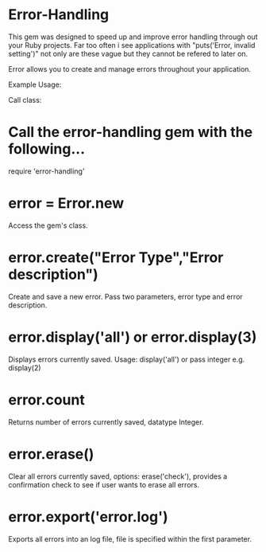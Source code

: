 Error-Handling
=====

This gem was designed to speed up and improve error handling through out your Ruby projects. Far too often i see applications with "puts('Error, invalid setting')" not only are these vague but they cannot be refered to later on.

Error allows you to create and manage errors throughout your application.

Example Usage:

Call class:

# Call the error-handling gem with the following...
require 'error-handling'

# error = Error.new
Access the gem's class.

# error.create("Error Type","Error description")
Create and save a new error. Pass two parameters, error type and error description.

# error.display('all') or error.display(3)
Displays errors currently saved. Usage: display('all') or pass integer e.g. display(2)

# error.count
Returns number of errors currently saved, datatype Integer.

# error.erase()
Clear all errors currently saved, options: erase('check'), provides a confirmation check to see if user wants to erase all errors.

# error.export('error.log')
Exports all errors into an log file, file is specified within the first parameter.
